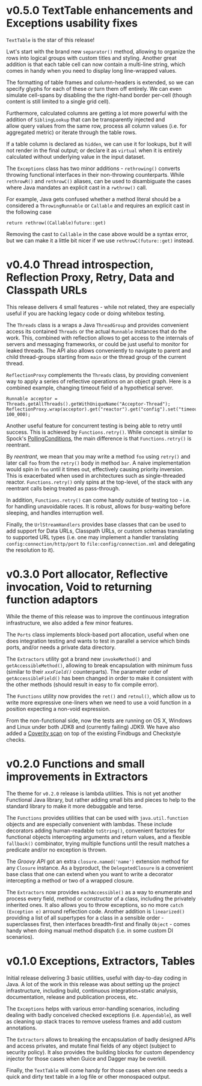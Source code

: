 # v0.5.0 TextTable enhancements and Exceptions usability fixes

`TextTable` is the star of this release! 

Lwt's start with the brand new `separator()` method, allowing to 
organize the rows into logical groups with custom titles and styling. 
Another great addition is that each table cell can now contain a 
multi-line string, which comes in handy when you need to display 
long line-wrapped values. 

The formatting of table frames and column-headers is extended, so we 
can specify glyphs for each of these or turn them off entirely. We 
can even simulate cell-spans by disabling the the right-hand border 
per-cell (though content is still limited to a single grid cell).

Furthermore, calculated columns are getting a lot more powerful with 
the addition of `SiblingLookup` that can be transparently injected and  
allow query values from the same row, process all column values (i.e. 
for aggregated metric) or iterate through the table rows.

If a table column is declared as `hidden`, we can use it for lookups, 
but it will not render in the final output; or declare it as `virtual` 
when it is entirely calculated without underlying value in the input 
dataset.

The `Exceptions` class has two minor additions - `rethrowing()` converts
throwing functional interfaces in their non-throwing counterparts. While 
`rethrowR()` and `rethrowC()` aliases, can be used to disambiguate the 
cases where Java mandates an explicit cast in a `rwthrow()` call.

For example, Java gets confused whether a method literal should be a 
considered a `ThrowingRunnable` or `Callable`  and requires an explicit cast
in the following case

```$java
return rethrow((Callable)future::get)
```

Removing the cast to `Callable` in the case above would be a syntax error, 
but we can make it a little bit nicer if we use `rethrowC(future::get)` 
instead.


# v0.4.0 Thread introspection, Reflection Proxy, Retry, Data and Classpath URLs 

This release delivers 4 small features - while not related, they are 
especially useful if you are hacking legacy code or doing whitebox testing.

The `Threads` class is a wraps a Java `ThreadGroup` and provides convenient 
access its contained `Threads` or the actual `Runnable` instances that do the 
work. This, combined with reflection allows to get access to the internals 
of servers and messaging frameworks, or could be just useful to monitor for 
leaked threads. The API also allows conveniently to navigate to parent and 
child thread-groups starting from `main` or the thread group of the current 
thread. 

`ReflectionProxy` complements the `Threads` class, by providing convenient 
way to apply a series of reflective operations on an object graph. Here is 
a combined example, changing timeout field of a hypothetical server.

```$java
Runnable acceptor = Threads.getAllThreads().getWithUniqueName("Acceptor-Thread");
ReflectionProxy.wrap(acceptor).get("reactor").get("config").set("timeout", 100_000);
```

Another useful feature for concurrent testing is being able to retry until 
success. This is achieved by `Functions.retry()`. While concept is similar to Spock's 
[PollingConditions](http://spockframework.org/spock/javadoc/1.0/spock/util/concurrent/PollingConditions.html),
the main difference is that `Functions.retry()` is reentrant. 

By *reentrant*, we mean that you may write a method `foo` using `retry()` 
and later call `foo` from the `retry()` body in method `bar`. 
A naive implementation would spin in `foo` until it times out, effectively 
causing priority inversion. This is exacerbated when used in architectures
such as single-threaded reactor. `Functions.retry()` only spins at the 
top-level, of the stack with any reentrant calls being treated as pass-through.
 
In addition, `Functions.retry()` can come handy outside of testing too - i.e. 
for handling unavoidable races. It is robust, allows for busy-waiting before 
sleeping, and handles interruption well. 

Finally, the `UrlStreamHandlers` provides base classes that can be used to add
support for Data URLs, Classpath URLs, or custom schemas translating to supported 
URL types (i.e. one may implement a handler translating `config:connection/http/port` 
to `file:config/connection.xml` and delegating the resolution to it).


# v0.3.0 Port allocator, Reflective invocation, Void to returning function adaptors 

While the theme of this release was to improve the continuous integration infrastructure,
 we also added a few minor features.
 
The `Ports` class implements block-based port allocation, useful when one does integration
testing and wants to test in parallel a service which binds ports, and/or needs a private 
data directory.
 
The `Extractors` utility got a brand new `invokeMethod()` and `getAccessibleMethod()`, 
 allowing to break encapsulation with minimum fuss (similar to their _`xxxField()`_ 
 counterparts). The parameter order of `getAccessibleField()` has been changed in order
 to make it consistent with the other methods (should result in easy to fix compile error). 

The `Functions` utility now provides the `ret()` and `retnul()`, which allow us to write 
 more expressive one-liners when we need to use a void function in a position expecting 
 a non-void expression. 

From the non-functional side, now the tests are running on OS X, Windows and Linux under 
both JDK8 and (currently failing) JDK9. We have also added a [Coverity scan](https://scan.coverity.com/projects/ddimtirov-nuggets) 
on top of the existing Findbugs and Checkstyle checks.
 
# v0.2.0 Functions and small improvements in Extractors 

The theme for `v0.2.0` release is lambda utilities. This is not yet another 
 Functional Java library, but rather adding small bits and pieces to help
 to the standard library to make it more debuggable and terse.

The `Functions` provides utilities that can be used with `java.util.function` 
 objects and are especially convenient with lambdas. These include decorators
 adding human-readable `toString()`, convenient factories for functional objects 
 intercepting arguments and return values, and a flexible `fallback()` combinator, 
 trying multiple functions until the result matches a predicate and/or no 
 exception is thrown. 

The *Groovy API* got an extra `closure.named('name')` extension method for
 any `Closure` instance. As a byproduct, the `DelegatedClosure` is a convenient 
 base class that one can extend when you want to write a decorator intercepting
 a method or two of a wrapped closure.

The `Extractors` now provides `eachAccessible()` as a way to enumerate and 
 process every field, method or constructor of a class, including the privately 
 inherited ones. It also allows you to throw exceptions, so no more `catch (Exception e)`
 arround reflection code. Another addition is `linearized()` providing a list 
 of all supertypes for a class in a sensible order - superclasses first, then
 interfaces breadth-first and finally `Object` - comes handy when doing manual
 method dispatch (i.e. in some custom DI scenarios). 

# v0.1.0 Exceptions, Extractors, Tables

Initial release delivering 3 basic utilities, useful with day-to-day coding in Java. 
 A lot of the work in this release was about setting up the project infrastructure,
 including build, continuous integration+static analysis, documentation, release and
 publication process, etc. 

The `Exceptions` helps with various error-handling scenarios, including dealing with
 badly conceived checked exceptions (i.e. `Appendable`), as well as cleaning up stack 
 traces to remove useless frames and add custom annotations.

The `Extractors` allows to breaking the encapsulation of badly designed APIs and 
 access privates, and mutate final fields of any object (subject to security policy).
 It also provides the building blocks for custom dependency injector for those cases 
 when Guice and Dagger may be overkill.
 
Finally, the `TextTable` will come handy for those cases when one needs a quick and 
 dirty text table in a log file or other monospaced output.